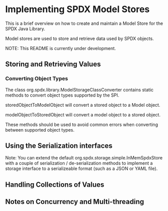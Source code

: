 # Implementing SPDX Model Stores

This is a brief overview on how to create and maintain a Model Store for the SPDX Java Library.

Model stores are used to store and retrieve data used by SPDX objects.

NOTE: This README is currently under development.

## Storing and Retrieving Values

### Converting Object Types

The class org.spdx.library.ModelStorageClassConverter contains static methods to convert object types supported by the SPI.

storedObjectToModelObject will convert a stored object to a Model object.

modelObjectToStoredObject will convert a model object to a stored object.

These methods should be used to avoid common errors when converting between supported object types.

## Using the Serialization interfaces

Note: You can extend the default org.spdx.storage.simple.InMemSpdxStore with a couple of serialization / de-serialization methods to implement a storage interface to a serializeable format (such as a JSON or YAML file).

## Handling Collections of Values

## Notes on Concurrency and Multi-threading
